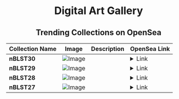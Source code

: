 <div align="center">

# Digital Art Gallery

## Trending Collections on OpenSea

| Collection Name                       | Image                                                                                     | Description                       | OpenSea Link                                                                                          |
|---------------------------------------|-------------------------------------------------------------------------------------------|-----------------------------------|--------------------------------------------------------------------------------------------------------|
| **nBLST30** | ![Image](https://i.seadn.io/s/raw/files/9e65e993029fd9a23fc98e7b5f904898.png?w=500&auto=format?w=200&auto=format) |  | <details><summary>Link</summary>[nBLST30](https://opensea.io/collection/nblst30)</details> |
| **nBLST29** | ![Image](https://i.seadn.io/s/raw/files/9e65e993029fd9a23fc98e7b5f904898.png?w=500&auto=format?w=200&auto=format) |  | <details><summary>Link</summary>[nBLST29](https://opensea.io/collection/nblst29)</details> |
| **nBLST28** | ![Image](https://i.seadn.io/s/raw/files/9e65e993029fd9a23fc98e7b5f904898.png?w=500&auto=format?w=200&auto=format) |  | <details><summary>Link</summary>[nBLST28](https://opensea.io/collection/nblst28)</details> |
| **nBLST27** | ![Image](https://i.seadn.io/s/raw/files/9e65e993029fd9a23fc98e7b5f904898.png?w=500&auto=format?w=200&auto=format) |  | <details><summary>Link</summary>[nBLST27](https://opensea.io/collection/nblst27)</details> |

</div>